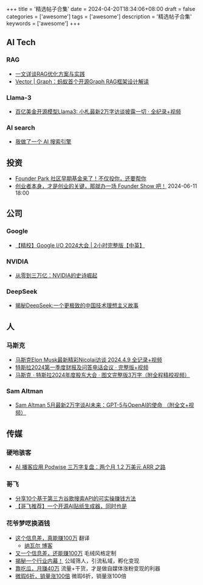 +++
title = '精选帖子合集'
date = 2024-04-20T18:34:06+08:00
draft = false
categories = ['awesome']
tags = ['awesome']
description = '精选帖子合集'
keywords = ['awesome']
+++

## AI Tech
### RAG
- [一文详谈RAG优化方案与实践](https://mp.weixin.qq.com/s/HT9bjXpwoSszU_ru-e-9dw)
- [Vector | Graph：蚂蚁首个开源Graph RAG框架设计解读](https://mp.weixin.qq.com/s/hd2FzO2p15ERbHe0w87J8Q)
### Llama-3
- [百亿美金开源模型Llama3: 小札最新2万字访谈披露一切 · 全纪录+视频](https://mp.weixin.qq.com/s/MuSFe3BGgqnHVS-D57eI1w)
### AI search
- [我做了一个 AI 搜索引擎](https://mp.weixin.qq.com/s/25eXZi1QgGYIPpXeDzkQrg)

## 投资
- [Founder Park 社区早期基金来了！不仅投你，还要帮你](https://mp.weixin.qq.com/s/H5hkinQG0mb38EDjB7Ss4w)
- [创业者本身，才是创业的关键，那就办一场 Founder Show 吧！](https://mp.weixin.qq.com/s/KNzvOXb0mp0SV-a-t97vNg) 2024-06-11 18:00

## 公司
### Google
- [【精校】Google I/O 2024大会 | 2小时完整版【中英】](https://www.bilibili.com/video/BV1x1421q7xZ/)
### NVIDIA
- [从零到三万亿：NVIDIA的史诗崛起](https://mp.weixin.qq.com/s/P_e0QfyyGjL7wClAi8u_Cg)
### DeepSeek
- [揭秘DeepSeek:一个更极致的中国技术理想主义故事](https://mp.weixin.qq.com/s/r9zZaEgqAa_lml_fOEZmjg)

## 人
### 马斯克
- [马斯克Elon Musk最新精彩Nicolai访谈 2024.4.9 全记录+视频](https://mp.weixin.qq.com/s/3qqBmQLZFZvecpLP58UaPg)
- [特斯拉2024第一季度财报及问答电话会议 · 完整版+视频](https://mp.weixin.qq.com/s/Gd_K78rPbZGXwfnsPW0rQQ)
- [马斯克 · 特斯拉2024年度股东大会 · 图文完整版3万字（附全程精校视频）](https://mp.weixin.qq.com/s/xtV1AbE26shzNpDoNnso_w)
### Sam Altman
- [Sam Altman 5月最新2万字谈AI未来：GPT-5与OpenAI的使命 （附全文+视频）](https://mp.weixin.qq.com/s/aT3lMdLGMtRqNHbfoWJJ0w)

## 传媒
### 硬地骇客
- [AI 播客应用 Podwise 三万字复盘：两个月 1.2 万美元 ARR 之路](https://book.hardhacker.com/)
### 哥飞
- [分享10个基于第三方谷歌搜索API的可实操赚钱方法](https://mp.weixin.qq.com/s/vQ9GJ5cHFh-z0q3lVsgteA)
- [【哥飞推荐】一个开源AI贴纸生成器，同时也是](https://mp.weixin.qq.com/s/q7VnT4txJ99v4OBgOppgDA)
###  花爷梦呓换酒钱
- [这个信息差，真能赚100万](https://mp.weixin.qq.com/s/zbLDuI9Mg_SwZrYWD3L2pw) 翻译
    - [纳瓦尔 博客](https://nav.al/)
- [又一个信息差，还能赚100万](https://mp.weixin.qq.com/s/OfL3Bi5hxpp7Go-E70Oa8Q) 毛绒风格定制
- [揭秘一个行业内幕！](https://mp.weixin.qq.com/s/2cmPtT3wtSJplshoh0W1Mg) 公域筛人，引流私域，孵化变现
- [靠吃瓜，月赚40万](https://mp.weixin.qq.com/s/-tTrxLjjU7fQgE5PsVGpqg) 流量+干货，才是做自媒体涨粉变现的利器
- [微瑕6折，销量涨100倍](https://mp.weixin.qq.com/s/nJvSzSyxLIFuKBkjJvy_bQ) 微瑕6折，销量涨100倍

